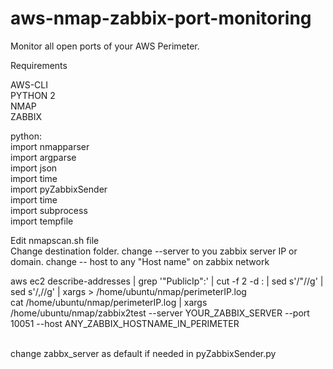 # aws-nmap-zabbix-port-monitoring
Monitor all open ports of your AWS Perimeter.


Requirements

AWS-CLI<br/>
PYTHON 2<br/>
NMAP<br/>
ZABBIX<br/>

python:<br/>
import nmapparser<br/>
import argparse<br/>
import json<br/>
import time<br/>
import pyZabbixSender<br/>
import time<br/>
import subprocess<br/>
import tempfile<br/>


Edit nmapscan.sh file <br/>
Change destination folder. 
change --server to you zabbix server IP or domain.
change -- host to any "Host name" on zabbix network

aws ec2 describe-addresses | grep '"PublicIp":' | cut -f 2 -d : | sed s'/"//g' | sed s'/,//g' | xargs > /home/ubuntu/nmap/perimeterIP.log <br/>
cat /home/ubuntu/nmap/perimeterIP.log | xargs /home/ubuntu/nmap/zabbix2test --server YOUR_ZABBIX_SERVER --port 10051 --host ANY_ZABBIX_HOSTNAME_IN_PERIMETER<br/>
<br/>

change zabbx_server as default if needed in pyZabbixSender.py

